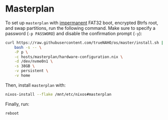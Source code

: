 # Masterplan

To set up `masterplan` with
[impermanent](https://grahamc.com/blog/erase-your-darlings) FAT32 boot,
encrypted Btrfs root, and swap partitions, run the following command. Make sure
to specify a password (`-p PASSWORD`) and disable the confirmation prompt
(`-y`):

```bash
curl https://raw.githubusercontent.com/trueNAHO/os/master/install.sh |
    bash -s -- \
    -P p \
    -c hosts/masterplan/hardware-configuration.nix \
    -d /dev/nvme0n1 \
    -s 38GB \
    -v persistent \
    -v home
```

Then, install `masterplan` with:

```bash
nixos-install --flake /mnt/etc/nixos#masterplan
```

Finally, run:

```bash
reboot
```
